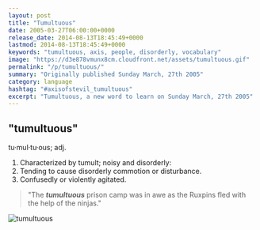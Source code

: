 ```yaml
---
layout: post
title: "Tumultuous"
date: 2005-03-27T06:00:00+0000
release_date: 2014-08-13T18:45:49+0000
lastmod: 2014-08-13T18:45:49+0000
keywords: "tumultuous, axis, people, disorderly, vocabulary"
image: "https://d3e878vmunx8cm.cloudfront.net/assets/tumultuous.gif"
permalink: "/p/tumultuous/"
summary: "Originally published Sunday March, 27th 2005"
category: language
hashtag: "#axisofstevil_tumultuous"
excerpt: "Tumultuous, a new word to learn on Sunday March, 27th 2005"
---
```


[id_1]: https://d3e878vmunx8cm.cloudfront.net/assets/tumultuous.gif "tumultuous"

## "tumultuous" ##

tu·mul·tu·ous; adj.

1. Characterized by tumult; noisy and disorderly:
2. Tending to cause disorderly commotion or disturbance.
3. Confusedly or violently agitated.

> "The ***tumultuous*** prison camp was in awe as the Ruxpins fled with the help of the ninjas."

![tumultuous][id_1]
